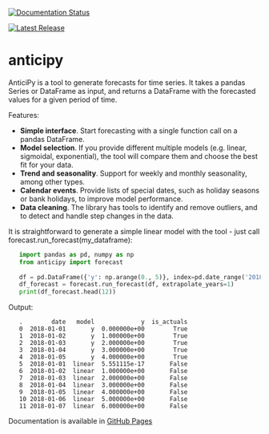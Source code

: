 [![Documentation Status](https://readthedocs.org/projects/anticipy/badge/?version=latest)](https://anticipy.readthedocs.io/en/latest/?badge=latest)

[![Latest Release](https://img.shields.io/pypi/v/anticipy.svg)](https://img.shields.io/pypi/v/anticipy.svg)



# anticipy

AnticiPy is a tool to generate forecasts for time series. It takes a pandas Series or DataFrame as input, and
returns a DataFrame with the forecasted values for a given period of time.

Features:

* **Simple interface**. Start forecasting with a single function call on a pandas DataFrame.
* **Model selection**. If you provide different multiple models (e.g. linear, sigmoidal, exponential), the tool will
  compare them and choose the best fit for your data.
* **Trend and seasonality**. Support for weekly and monthly seasonality, among other types.
* **Calendar events**. Provide lists of special dates, such as holiday seasons or bank holidays, to improve model
  performance.
* **Data cleaning**. The library has tools to identify and remove outliers, and to detect and handle step changes in
  the data.

It is straightforward to generate a simple linear model with the tool - just call forecast.run_forecast(my_dataframe):

```python
   import pandas as pd, numpy as np
   from anticipy import forecast
   
   df = pd.DataFrame({'y': np.arange(0., 5)}, index=pd.date_range('2018-01-01', periods=5, freq='D'))
   df_forecast = forecast.run_forecast(df, extrapolate_years=1)
   print(df_forecast.head(12))
```

Output:

```
   .        date   model             y  is_actuals
   0  2018-01-01       y  0.000000e+00        True
   1  2018-01-02       y  1.000000e+00        True
   2  2018-01-03       y  2.000000e+00        True
   3  2018-01-04       y  3.000000e+00        True
   4  2018-01-05       y  4.000000e+00        True
   5  2018-01-01  linear  5.551115e-17       False
   6  2018-01-02  linear  1.000000e+00       False
   7  2018-01-03  linear  2.000000e+00       False
   8  2018-01-04  linear  3.000000e+00       False
   9  2018-01-05  linear  4.000000e+00       False
   10 2018-01-06  linear  5.000000e+00       False
   11 2018-01-07  linear  6.000000e+00       False
```


Documentation is available in [GitHub Pages](https://sky-uk.github.io/anticipy/)
